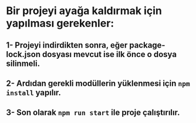 # Bir projeyi ayağa kaldırmak için yapılması gerekenler:
## 1- Projeyi indirdikten sonra, eğer package-lock.json dosyası mevcut ise ilk önce o dosya silinmeli.
## 2- Ardıdan gerekli modüllerin yüklenmesi için `npm install` yapılır.
## 3- Son olarak `npm run start` ile proje çalıştırılır.

